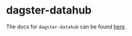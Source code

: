 # dagster-datahub

The docs for `dagster-datahub` can be found
[here](https://docs.dagster.io/_apidocs/libraries/dagster-datahub).
